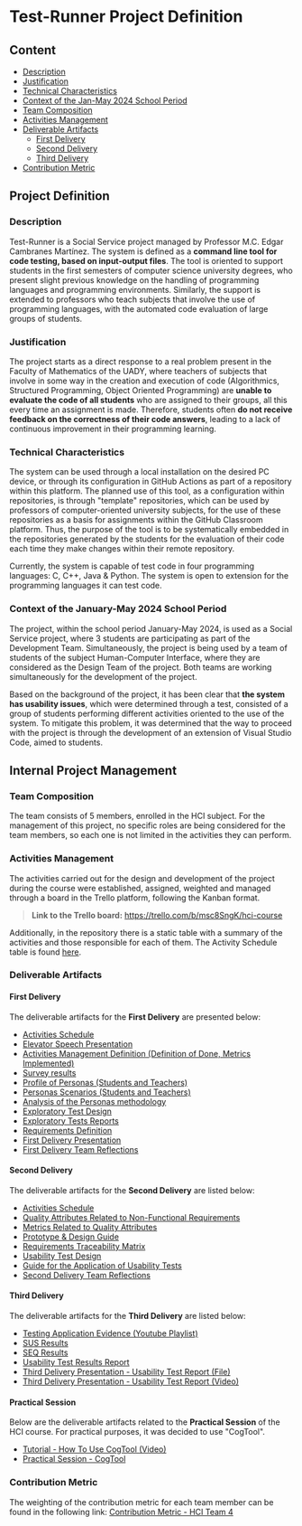 # Test-Runner Project Definition

## Content

- [Description](#description)
- [Justification](#justification)
- [Technical Characteristics](#technical-characteristics)
- [Context of the Jan-May 2024 School Period](#context-of-the-january-may-2024-school-period)
- [Team Composition](#team-composition)
- [Activities Management](#activity-management)
- [Deliverable Artifacts](#deliverable-artefacts)
    - [First Delivery](#first-delivery)
    - [Second Delivery](#second-delivery)
    - [Third Delivery](#third-delivery)
- [Contribution Metric](#contribution-metric)

## Project Definition

### Description

Test-Runner is a Social Service project managed by Professor M.C. Edgar Cambranes Martínez. The system is defined as a **command line tool for code testing, based on input-output files**. The tool is oriented to support students in the first semesters of computer science university degrees, who present slight previous knowledge on the handling of programming languages and programming environments. Similarly, the support is extended to professors who teach subjects that involve the use of programming languages, with the automated code evaluation of large groups of students.


### Justification

The project starts as a direct response to a real problem present in the Faculty of Mathematics of the UADY, where teachers of subjects that involve in some way in the creation and execution of code (Algorithmics, Structured Programming, Object Oriented Programming) are **unable to evaluate the code of all students** who are assigned to their groups, all this every time an assignment is made. Therefore, students often **do not receive feedback on the correctness of their code answers**, leading to a lack of continuous improvement in their programming learning.

### Technical Characteristics

The system can be used through a local installation on the desired PC device, or through its configuration in GitHub Actions as part of a repository within this platform. The planned use of this tool, as a configuration within repositories, is through "template" repositories, which can be used by professors of computer-oriented university subjects, for the use of these repositories as a basis for assignments within the GitHub Classroom platform. Thus, the purpose of the tool is to be systematically embedded in the repositories generated by the students for the evaluation of their code each time they make changes within their remote repository.

Currently, the system is capable of test code in four programming languages: C, C++, Java & Python. The system is open to extension for the programming languages it can test code.  


### Context of the January-May 2024 School Period 

The project, within the school period January-May 2024, is used as a Social Service project, where 3 students are participating as part of the Development Team. Simultaneously, the project is being used by a team of students of the subject Human-Computer Interface, where they are considered as the Design Team of the project. Both teams are working simultaneously for the development of the project.

Based on the background of the project, it has been clear that **the system has usability issues**, which were determined through a test, consisted of a group of students performing different activities oriented to the use of the system. To mitigate this problem, it was determined that the way to proceed with the project is through the development of an extension of Visual Studio Code, aimed to students.
 

## Internal Project Management

### Team Composition 

The team consists of 5 members, enrolled in the HCI subject. For the management of this project, no specific roles are being considered for the team members, so each one is not limited in the activities they can perform.

### Activities Management

The activities carried out for the design and development of the project during the course were established, assigned, weighted and managed through a board in the Trello platform, following the Kanban format.

> **Link to the Trello board:** https://trello.com/b/msc8SngK/hci-course 

Additionally, in the repository there is a static table with a summary of the activities and those responsible for each of them. The Activity Schedule table is found [here](./Activities%20Management/Activity%20Schedule.md).

### Deliverable Artifacts
#### First Delivery
The deliverable artifacts for the **First Delivery** are presented below:
- [Activities Schedule](./Activities%20Management/Activity%20Schedule.md)
- [Elevator Speech Presentation](./Presentations/First%20Delivery/Elevator%20Speech%20-%20Test%20Runner.pdf)
- [Activities Management Definition (Definition of Done, Metrics Implemented)](./Activities%20Management/README.md)
- [Survey results](./User%20Analysis/User%20Research/survey%20(students).md)
- [Profile of Personas (Students and Teachers)](./User%20Analysis/User%20Modeling/Personas%20Profiles.md)
- [Personas Scenarios (Students and Teachers)](./User%20Analysis/User%20Modeling/Personas%20Scenarios.md)
- [Analysis of the Personas methodology](./User%20Analysis/User%20Modeling/Personas%20Analysis.md)
- [Exploratory Test Design](./Tests/Exploratory%20Tests/Exploratory%20Test%20Design.md)
- [Exploratory Tests Reports](./Tests/Exploratory%20Tests/Exploratory%20Tests%20Reports/)
- [Requirements Definition](./Requirements/Requirements%20Definition.md)
- [First Delivery Presentation](./Presentations/First%20Delivery/FirstDelivery-Presentation.pdf)
- [First Delivery Team Reflections](./Reflections%20of%20the%20HCI%20Course/First%20Delivery/)

#### Second Delivery

The deliverable artifacts for the **Second Delivery** are listed below:
- [Activities Schedule](./Activities%20Management/Activity%20Schedule.md)
- [Quality Attributes Related to Non-Functional Requirements](./Requirements/Requirements%20Definition.md#qualiity-attributes-related-to-non-functional-requirements)
- [Metrics Related to Quality Attributes](./Requirements/Metrics%20Related%20to%20Quality%20Attributes.md)
- [Prototype & Design Guide](https://www.figma.com/design/BRmxXYkRPCorbYL4aXitR2/Test-Runner-VSCode-Extension-Prototype?node-id=0%3A1&t=bl2U2GImltkrJyJD-1)
- [Requirements Traceability Matrix](https://alumnosuady-my.sharepoint.com/:w:/g/personal/a16003750_alumnos_uady_mx/EfAJk9vs-mlMv1RFCb-AKEsBj6yE22bNO-mNJFSqDZK6ug?e=LwtM1r)
- [Usability Test Design](./Tests/Usability%20Tests/)
- [Guide for the Application of Usability Tests](./Tests/Usability%20Tests/Guide%20for%20the%20Application%20of%20Usability%20Tests.md)
- [Second Delivery Team Reflections](./Reflections%20of%20the%20HCI%20Course/Second%20Delivery/)

#### Third Delivery

The deliverable artifacts for the **Third Delivery** are listed below:
- [Testing Application Evidence (Youtube Playlist)](https://www.youtube.com/playlist?list=PLvVneKJJlOBjOThV8a_X6qcpngxEMFnpV)
- [SUS Results](https://docs.google.com/spreadsheets/d/1Y8ZkyMFEAbL6jnv8Of7Ui96MILXCaZIwP2EJrkN9Mw8/edit?usp=sharing)
- [SEQ Results](https://docs.google.com/spreadsheets/d/12tUVML_dBd0kfIWtmGvuVqaP2PJGsJO1LHcGTwVxl4k/edit?usp=sharing)
- [Usability Test Results Report](https://alumnosuady-my.sharepoint.com/:w:/g/personal/a16003524_alumnos_uady_mx/EeA-8zMTs-NDsch-MWCRkYwBMqAjgyrV2tBl39wPGldkDA?e=8remVR)
- [Third Delivery Presentation - Usability Test Report (File)](./Presentations/Third%20Delivery/Final%20Delivery%20Presentation%20-%20Usability%20Test%20Report.pdf)
- [Third Delivery Presentation - Usability Test Report (Video)](https://youtu.be/QP9tgoAofoM)

#### Practical Session
Below are the deliverable artifacts related to the **Practical Session** of the HCI course. For practical purposes, it was decided to use "CogTool".

- [Tutorial - How To Use CogTool (Video)](https://youtu.be/dPxQsU36yAA)
- [Practical Session - CogTool](./Practical%20Session/Sesión%20Práctica%20-%20CogTool.md)

### Contribution Metric

The weighting of the contribution metric for each team member can be found in the following link:
[Contribution Metric - HCI Team 4](https://alumnosuady-my.sharepoint.com/:x:/g/personal/a16003524_alumnos_uady_mx/EfKyb59QewZOlAiXi5cnWzsBuNhAD1s7jwcJyS6fIuYS4w?e=7SUhzE)